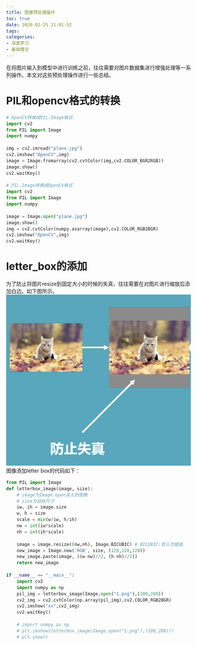 ```yaml
---
title: 图像预处理操作
toc: true
date: 2020-02-25 21:01:52
tags: 
categories:
- 深度学习
- 基础理论
---
```


在将图片输入到模型中进行训练之前，往往需要对图片数据集进行增强处理等一系列操作。本文对这些预处理操作进行一些总结。
<!--more-->
# PIL和opencv格式的转换
```python
# OpenCV转换成PIL.Image格式
import cv2  
from PIL import Image  
import numpy  
  
img = cv2.imread("plane.jpg")  
cv2.imshow("OpenCV",img)  
image = Image.fromarray(cv2.cvtColor(img,cv2.COLOR_BGR2RGB))  
image.show()  
cv2.waitKey() 

# PIL.Image转换成OpenCV格式
import cv2  
from PIL import Image  
import numpy  
  
image = Image.open("plane.jpg")  
image.show()  
img = cv2.cvtColor(numpy.asarray(image),cv2.COLOR_RGB2BGR)  
cv2.imshow("OpenCV",img)  
cv2.waitKey() 
```


# letter_box的添加
为了防止将图片resize到固定大小的时候的失真，往往需要在对图片进行缩放后添加白边。如下图所示。
![](_attachments/e84ea13378d842e5cba59def7031f0c6.png)
图像添加letter box的代码如下：
```python
from PIL import Image
def letterbox_image(image, size):
    # image为Image.open读入的图像
    # size为目标尺寸
    iw, ih = image.size
    w, h = size
    scale = min(w/iw, h/ih)
    nw = int(iw*scale)
    nh = int(ih*scale)

    image = image.resize((nw,nh), Image.BICUBIC) # BICUBIC:双三次插值
    new_image = Image.new('RGB', size, (128,128,128))
    new_image.paste(image, ((w-nw)//2, (h-nh)//2))
    return new_image

if __name__ == "__main__":
    import cv2
    import numpy as np
    pil_img = letterbox_image(Image.open("1.png"),(100,200))
    cv2_img = cv2.cvtColor(np.array(pil_img),cv2.COLOR_RGB2BGR)
    cv2.imshow("xx",cv2_img)
    cv2.waitKey() 
    
    # import numpy as np
    # plt.imshow(letterbox_image(Image.open("1.png"),(100,200)))
    # plt.show()
```



